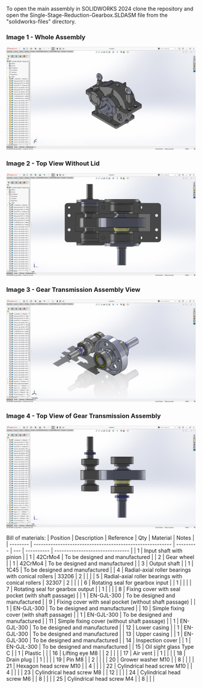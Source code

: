 
To open the main assembly in SOLIDWORKS 2024 clone the repository and open the Single-Stage-Reduction-Gearbox.SLDASM file from the "solidworks-files" directory.

### Image 1 - Whole Assembly

![](./images/Single-Stage-Reduction-Gearbox-1.jpg)
### Image 2 - Top View Without Lid

![](./images/Single-Stage-Reduction-Gearbox-2.jpg)

### Image 3 - Gear Transmission Assembly View

![](./images/Single-Stage-Reduction-Gearbox-3.jpg)

### Image 4 - Top View of Gear Transmission Assembly

![](./images/Single-Stage-Reduction-Gearbox-4.jpg)


Bill of materials:
| Position | Description                                               | Reference | Qty | Material   | Notes                           |
| -------- | --------------------------------------------------------- | --------- | --- | ---------- | ------------------------------- |
| 1        | Input shaft with pinion                                   |           | 1   | 42CrMo4    | To be designed and manufactured |
| 2        | Gear wheel                                                |           | 1   | 42CrMo4    | To be designed and manufactured |
| 3        | Output shaft                                              |           | 1   | 1C45       | To be designed and manufactured |
| 4        | Radial-axial roller bearings with conical rollers         | 33206     | 2   |            |                                 |
| 5        | Radial-axial roller bearings with conical rollers         | 32307     | 2   |            |                                 |
| 6        | Rotating seal for gearbox input                           |           | 1   |            |                                 |
| 7        | Rotating seal for gearbox output                          |           | 1   |            |                                 |
| 8        | Fixing cover with seal pocket   (with shaft passage)      |           | 1   | EN-GJL-300 | To be designed and manufactured |
| 9        | Fixing cover with seal pocket   (without shaft passage)   |           | 1   | EN-GJL-300 | To be designed and manufactured |
| 10       | Simple fixing cover (with shaft   passage)                |           | 1   | EN-GJL-300 | To be designed and manufactured |
| 11       | Simple fixing cover (without   shaft passage)             |           | 1   | EN-GJL-300 | To be designed and manufactured |
| 12       | Lower casing                                              |           | 1   | EN-GJL-300 | To be designed and manufactured |
| 13       | Upper casing                                              |           | 1   | EN-GJL-300 | To be designed and manufactured |
| 14       | Inspection cover                                          |           | 1   | EN-GJL-300 | To be designed and manufactured |
| 15       | Oil sight glass Type C                                    |           | 1   | Plastic    |                                 |
| 16       | Lifting eye M8                                            |           | 2   |            |                                 |
| 17       | Air vent                                                  |           | 1   |            |                                 |
| 18       | Drain plug                                                |           | 1   |            |                                 |
| 19      | Pin M8                                                    |           | 2   |            |                                 |
| 20      | Grower washer M10                                         |           | 8   |            |                                 |
| 21       | Hexagon head screw M10                                    |           | 4   |            |                                 |
| 22       | Cylindrical head screw M10                                |           | 4   |            |                                 |
| 23       | Cylindrical head screw M8                                 |           | 12  |            |                                 |
| 24       | Cylindrical head screw M6                                 |           | 8   |            |                                 |
| 25       | Cylindrical head screw M4                                 |           | 8   |            |                                 |


